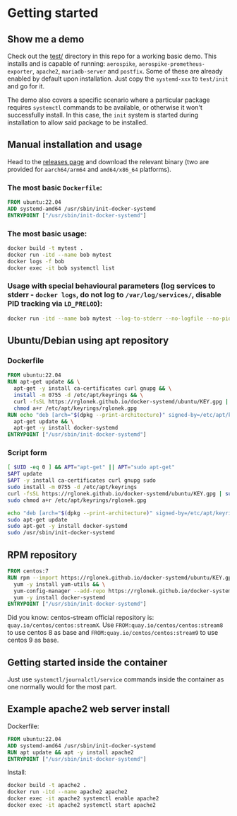 # Getting started

## Show me a demo

Check out the [test/](/test) directory in this repo for a working basic demo. This installs and is capable of running: `aerospike`, `aerospike-prometheus-exporter`, `apache2`, `mariadb-server` and `postfix`. Some of these are already enabled by default upon installation. Just copy the `systemd-xxx` to `test/init` and go for it.

The demo also covers a specific scenario where a particular package requires `systemctl` commands to be available, or otherwise it won't successfully install. In this case, the `init` system is started during installation to allow said package to be installed.

## Manual installation and usage

Head to the [releases page](/../../releases) and download the relevant binary (two are provided for `aarch64/arm64` and `amd64/x86_64` platforms).

### The most basic `Dockerfile`:

```dockerfile
FROM ubuntu:22.04
ADD systemd-amd64 /usr/sbin/init-docker-systemd
ENTRYPOINT ["/usr/sbin/init-docker-systemd"]
```

### The most basic usage:

```bash
docker build -t mytest .
docker run -itd --name bob mytest
docker logs -f bob
docker exec -it bob systemctl list
```

### Usage with special behavioural parameters (log services to stderr - `docker logs`, do not log to `/var/log/services/`, disable PID tracking via `LD_PRELOD`):

```bash
docker run -itd --name bob mytest --log-to-stderr --no-logfile --no-pidtrack
```

## Ubuntu/Debian using apt repository

### Dockerfile

```Dockerfile
FROM ubuntu:22.04
RUN apt-get update && \
  apt-get -y install ca-certificates curl gnupg && \
  install -m 0755 -d /etc/apt/keyrings && \
  curl -fsSL https://rglonek.github.io/docker-systemd/ubuntu/KEY.gpg | gpg --dearmor -o /etc/apt/keyrings/rglonek.gpg && \
  chmod a+r /etc/apt/keyrings/rglonek.gpg
RUN echo "deb [arch="$(dpkg --print-architecture)" signed-by=/etc/apt/keyrings/rglonek.gpg] https://rglonek.github.io/docker-systemd/ubuntu ./" | tee -a /etc/apt/sources.list.d/rglonek.list > /dev/null && \
  apt-get update && \
  apt-get -y install docker-systemd
ENTRYPOINT ["/usr/sbin/init-docker-systemd"]
```

### Script form

```bash
[ $UID -eq 0 ] && APT="apt-get" || APT="sudo apt-get"
$APT update
$APT -y install ca-certificates curl gnupg sudo
sudo install -m 0755 -d /etc/apt/keyrings
curl -fsSL https://rglonek.github.io/docker-systemd/ubuntu/KEY.gpg | sudo gpg --dearmor -o /etc/apt/keyrings/rglonek.gpg
sudo chmod a+r /etc/apt/keyrings/rglonek.gpg

echo "deb [arch="$(dpkg --print-architecture)" signed-by=/etc/apt/keyrings/rglonek.gpg] https://rglonek.github.io/docker-systemd/ubuntu ./" | sudo tee /etc/apt/sources.list.d/rglonek.list > /dev/null
sudo apt-get update
sudo apt-get -y install docker-systemd
sudo /usr/sbin/init-docker-systemd
```

## RPM repository

```Dockerfile
FROM centos:7
RUN rpm --import https://rglonek.github.io/docker-systemd/ubuntu/KEY.gpg && \
  yum -y install yum-utils && \
  yum-config-manager --add-repo https://rglonek.github.io/docker-systemd/rh && \
  yum -y install docker-systemd
ENTRYPOINT ["/usr/sbin/init-docker-systemd"]
```

Did you know: centos-stream official repository is: `quay.io/centos/centos:streamX`. Use `FROM:quay.io/centos/centos:stream8` to use centos 8 as base and `FROM:quay.io/centos/centos:stream9` to use centos 9 as base.

## Getting started inside the container

Just use `systemctl/journalctl/service` commands inside the container as one normally would for the most part.

## Example apache2 web server install

Dockerfile:

```dockerfile
FROM ubuntu:22.04
ADD systemd-amd64 /usr/sbin/init-docker-systemd
RUN apt update && apt -y install apache2
ENTRYPOINT ["/usr/sbin/init-docker-systemd"]
```

Install:

```bash
docker build -t apache2 .
docker run -itd --name apache2 apache2
docker exec -it apache2 systemctl enable apache2
docker exec -it apache2 systemctl start apache2
```
